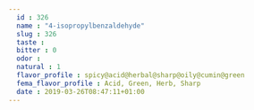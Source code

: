 ```yaml
---
  id : 326
  name : "4-isopropylbenzaldehyde"
  slug : 326
  taste : 
  bitter : 0
  odor : 
  natural : 1
  flavor_profile : spicy@acid@herbal@sharp@oily@cumin@green
  fema_flavor_profile : Acid, Green, Herb, Sharp
  date : 2019-03-26T08:47:11+01:00
---
```



